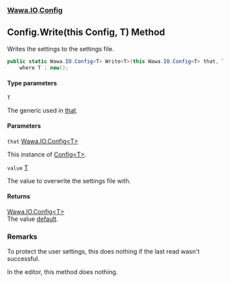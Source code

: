 ### [Wawa.IO](Wawa.IO.md 'Wawa.IO').[Config](Config.md 'Wawa.IO.Config')

## Config.Write<T>(this Config<T>, T) Method

Writes the settings to the settings file.

```csharp
public static Wawa.IO.Config<T> Write<T>(this Wawa.IO.Config<T> that, T value)
    where T : new();
```
#### Type parameters

<a name='Wawa.IO.Config.Write_T_(thisWawa.IO.Config_T_,T).T'></a>

`T`

The generic used in [that](Config.Write{T}(Config{T},T).md#Wawa.IO.Config.Write_T_(thisWawa.IO.Config_T_,T).that 'Wawa.IO.Config.Write<T>(this Wawa.IO.Config<T>, T).that').
#### Parameters

<a name='Wawa.IO.Config.Write_T_(thisWawa.IO.Config_T_,T).that'></a>

`that` [Wawa.IO.Config&lt;](Config{T}.md 'Wawa.IO.Config<T>')[T](Config.Write{T}(Config{T},T).md#Wawa.IO.Config.Write_T_(thisWawa.IO.Config_T_,T).T 'Wawa.IO.Config.Write<T>(this Wawa.IO.Config<T>, T).T')[&gt;](Config{T}.md 'Wawa.IO.Config<T>')

This instance of [Config&lt;T&gt;](Config{T}.md 'Wawa.IO.Config<T>').

<a name='Wawa.IO.Config.Write_T_(thisWawa.IO.Config_T_,T).value'></a>

`value` [T](Config.Write{T}(Config{T},T).md#Wawa.IO.Config.Write_T_(thisWawa.IO.Config_T_,T).T 'Wawa.IO.Config.Write<T>(this Wawa.IO.Config<T>, T).T')

The value to overwrite the settings file with.

#### Returns
[Wawa.IO.Config&lt;](Config{T}.md 'Wawa.IO.Config<T>')[T](Config.Write{T}(Config{T},T).md#Wawa.IO.Config.Write_T_(thisWawa.IO.Config_T_,T).T 'Wawa.IO.Config.Write<T>(this Wawa.IO.Config<T>, T).T')[&gt;](Config{T}.md 'Wawa.IO.Config<T>')  
The value [default](https://docs.microsoft.com/en-us/dotnet/csharp/language-reference/keywords/default 'https://docs.microsoft.com/en-us/dotnet/csharp/language-reference/keywords/default').

### Remarks
  
To protect the user settings, this does nothing if the last read wasn't successful.  
  
In the editor, this method does nothing.